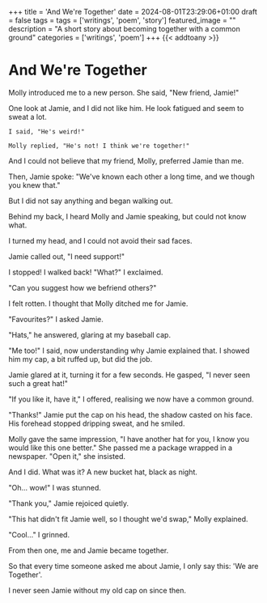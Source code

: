 +++
title = 'And We're Together'
date = 2024-08-01T23:29:06+01:00
draft = false
tags = tags = ['writings', 'poem', 'story']
featured_image = ""
description = "A short story about becoming together with a common ground"
categories = ['writings', 'poem']
+++
{{< addtoany >}} 

# And We're Together

Molly introduced me to a new person.
She said, "New friend, Jamie!"

One look at Jamie, and I did not like him. He look fatigued and seem to sweat a lot.

    I said, "He's weird!"

    Molly replied, "He's not! I think we're together!"

And I could not believe that my friend, Molly, preferred Jamie than me.

Then, Jamie spoke: "We've known each other a long time, and we though you knew that."

But I did not say anything and began walking out.

Behind my back, I heard Molly and Jamie speaking, but could not know what.

I turned my head, and I could not avoid their sad faces.

Jamie called out, "I need support!"

I stopped! I walked back! "What?" I exclaimed.

"Can you suggest how we befriend others?"

I felt rotten. I thought that Molly ditched me for Jamie.

"Favourites?" I asked Jamie.

"Hats," he answered, glaring at my baseball cap.

"Me too!" I said, now understanding why Jamie explained that. I showed him my cap, a bit ruffed up, but did the job.

Jamie glared at it, turning it for a few seconds. He gasped, "I never seen such a great hat!"

"If you like it, have it," I offered, realising we now have a common ground.

"Thanks!" Jamie put the cap on his head, the shadow casted on his face. His forehead stopped dripping sweat, and he smiled.

Molly gave the same impression, "I have another hat for you, I know you would like this one better." She passed me a package wrapped in a newspaper.
"Open it," she insisted.

And I did. What was it? A new bucket hat, black as night.

"Oh... wow!" I was stunned.

"Thank you," Jamie rejoiced quietly.

"This hat didn't fit Jamie well, so I thought we'd swap," Molly explained.

"Cool..." I grinned.

From then one, me and Jamie became together.

So that every time someone asked me about Jamie, I only say this: 'We are Together'.

I never seen Jamie without my old cap on since then.